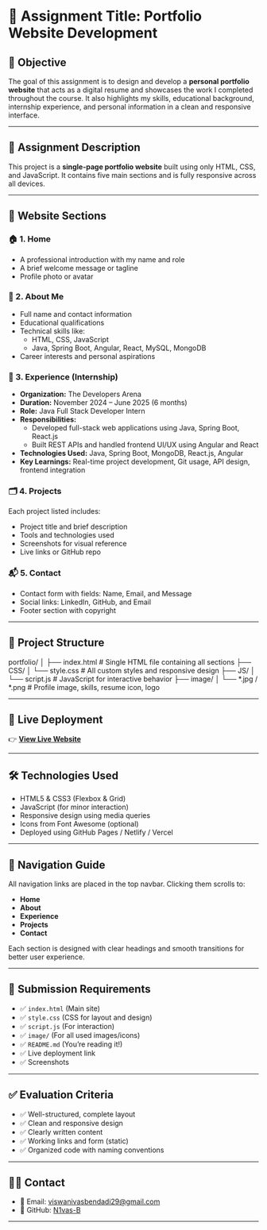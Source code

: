 # 💼 Assignment Title: Portfolio Website Development

## 🎯 Objective

The goal of this assignment is to design and develop a **personal portfolio website** that acts as a digital resume and showcases the work I completed throughout the course. 
It also highlights my skills, educational background, internship experience, and personal information in a clean and responsive interface.

---

## 📄 Assignment Description

This project is a **single-page portfolio website** built using only HTML, CSS, and JavaScript. It contains five main sections and is fully responsive across all devices.

---

## 🧠 Website Sections

### 🏠 1. Home
- A professional introduction with my name and role
- A brief welcome message or tagline
- Profile photo or avatar

### 👤 2. About Me
- Full name and contact information
- Educational qualifications
- Technical skills like:
  - HTML, CSS, JavaScript
  - Java, Spring Boot, Angular, React, MySQL, MongoDB
- Career interests and personal aspirations

### 💼 3. Experience (Internship)
- **Organization:** The Developers Arena
- **Duration:** November 2024 – June 2025 (6 months)
- **Role:** Java Full Stack Developer Intern
- **Responsibilities:**
  - Developed full-stack web applications using Java, Spring Boot, React.js
  - Built REST APIs and handled frontend UI/UX using Angular and React
- **Technologies Used:** Java, Spring Boot, MongoDB, React.js, Angular
- **Key Learnings:** Real-time project development, Git usage, API design, frontend integration

### 🗂️ 4. Projects
Each project listed includes:
- Project title and brief description
- Tools and technologies used
- Screenshots for visual reference
- Live links or GitHub repo

### 📬 5. Contact
- Contact form with fields: Name, Email, and Message
- Social links: LinkedIn, GitHub, and Email
- Footer section with copyright

---

## 🧾 Project Structure

portfolio/
│
├── index.html # Single HTML file containing all sections
├── CSS/
│ └── style.css # All custom styles and responsive design
├── JS/
│ └── script.js # JavaScript for interactive behavior
├── image/
│ └── *.jpg / *.png # Profile image, skills, resume icon, logo


---

## 🚀 Live Deployment

👉 [**View Live Website**](https://n1vas-b.github.io/viswaPortfolio/)

---

## 🛠️ Technologies Used

- HTML5 & CSS3 (Flexbox & Grid)
- JavaScript (for minor interaction)
- Responsive design using media queries
- Icons from Font Awesome (optional)
- Deployed using GitHub Pages / Netlify / Vercel

---

## 🧭 Navigation Guide

All navigation links are placed in the top navbar. Clicking them scrolls to:
- **Home**
- **About**
- **Experience**
- **Projects**
- **Contact**

Each section is designed with clear headings and smooth transitions for better user experience.

---

## 📁 Submission Requirements

- ✅ `index.html` (Main site)
- ✅ `style.css` (CSS for layout and design)
- ✅ `script.js` (For interaction)
- ✅ `image/` (For all used images/icons)
- ✅ `README.md` (You’re reading it!)
- ✅ Live deployment link
- ✅ Screenshots

---

## ✅ Evaluation Criteria

- ✅ Well-structured, complete layout
- ✅ Clean and responsive design
- ✅ Clearly written content
- ✅ Working links and form (static)
- ✅ Organized code with naming conventions

---

## 🙋‍♂️ Contact

- 📧 Email: viswanivasbendadi29@gmail.com  
- 🔗 GitHub: [N1vas-B](https://github.com/N1vas-B)  
---

